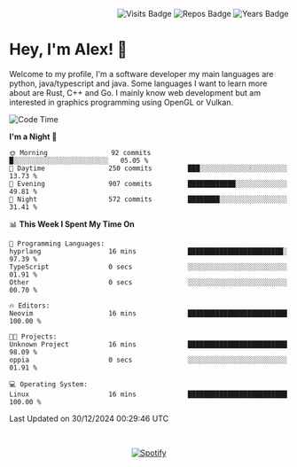 <p align="right">
  <img src="https://badges.pufler.dev/visits/Alextibtab/Alextibtab" alt="Visits Badge">
  <img src="https://badges.pufler.dev/repos/Alextibtab/" alt="Repos Badge">
  <img src="https://badges.pufler.dev/years/Alextibtab/" alt="Years Badge">
</p>

<h1 align="left">Hey, I'm Alex! 💽 </h1>

Welcome to my profile, I'm a software developer my main languages are python, java/typescript and java. Some languages I want to learn more about are Rust, C++ and Go. I mainly know web development but am interested in graphics programming using OpenGL or Vulkan.

<!--START_SECTION:waka-->
![Code Time](http://img.shields.io/badge/Code%20Time-110%20hrs%204%20mins-blue)

**I'm a Night 🦉** 

```text
🌞 Morning                92 commits          █░░░░░░░░░░░░░░░░░░░░░░░░   05.05 % 
🌆 Daytime                250 commits         ███░░░░░░░░░░░░░░░░░░░░░░   13.73 % 
🌃 Evening                907 commits         ████████████░░░░░░░░░░░░░   49.81 % 
🌙 Night                  572 commits         ████████░░░░░░░░░░░░░░░░░   31.41 % 
```


📊 **This Week I Spent My Time On** 

```text
💬 Programming Languages: 
hyprlang                 16 mins             ████████████████████████░   97.39 % 
TypeScript               0 secs              ░░░░░░░░░░░░░░░░░░░░░░░░░   01.91 % 
Other                    0 secs              ░░░░░░░░░░░░░░░░░░░░░░░░░   00.70 % 

🔥 Editors: 
Neovim                   16 mins             █████████████████████████   100.00 % 

🐱‍💻 Projects: 
Unknown Project          16 mins             █████████████████████████   98.09 % 
oppia                    0 secs              ░░░░░░░░░░░░░░░░░░░░░░░░░   01.91 % 

💻 Operating System: 
Linux                    16 mins             █████████████████████████   100.00 % 
```


 Last Updated on 30/12/2024 00:29:46 UTC
<!--END_SECTION:waka-->
&nbsp;<div align="center">
  [![Spotify](https://spotify-now-playing-wine-six.vercel.app/api/spotify?border_color=ffffff)](https://open.spotify.com/user/pmo1v2ejnt42kgp5jar5drtag)
</div>

